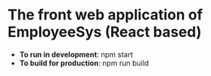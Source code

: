 # The front web application of EmployeeSys (React based)

- **To run in development**: npm start
- **To build for production**: npm run build
